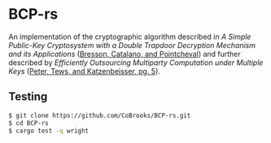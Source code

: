 # BCP-rs

An implementation of the cryptographic algorithm described in 
*A Simple Public-Key Cryptosystem with a Double Trapdoor Decryption 
Mechanism and its Applications* 
([Bresson, Catalano, and Pointcheval](https://iacr.org/archive/asiacrypt2003/01_Session01/03_106/28940037.pdf))
and further described by *Efficiently Outsourcing Multiparty 
Computation under Multiple Keys*
([Peter, Tews, and Katzenbeisser, pg. 5](https://eprint.iacr.org/2013/013.pdf#page=5)).

## Testing

```bash
$ git clone https://github.com/CoBrooks/BCP-rs.git
$ cd BCP-rs
$ cargo test -q wright
```
